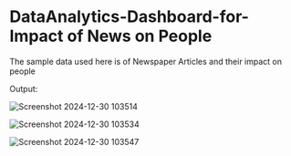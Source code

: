 # DataAnalytics-Dashboard-for-Impact of News on People

The sample data used here is of Newspaper Articles and their impact on people

Output:

![Screenshot 2024-12-30 103514](https://github.com/user-attachments/assets/97ee56c6-e55c-4c7b-af00-4659e1263a8d)

![Screenshot 2024-12-30 103534](https://github.com/user-attachments/assets/00faa68e-94bd-407e-894f-12b2a7be1e1e)

![Screenshot 2024-12-30 103547](https://github.com/user-attachments/assets/94efd1ac-1d98-4452-9231-1d4a904faa14)
